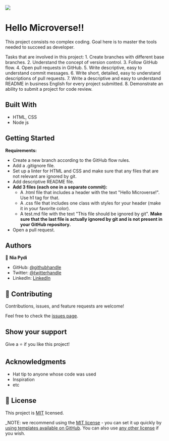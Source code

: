 ![](https://img.shields.io/badge/Microverse-blueviolet)

# Hello Microverse!!
This project consists no complex coding. Goal here is to master the tools needed to succeed as developer.

Tasks that are involved in this project:
	1. Create branches with different base branches.
	2. Understand the concept of version control.
	3. Follow GitHub flow.
	4. Open pull requests in GitHub.
	5. Write descriptive, easy to understand commit messages.
	6. Write short, detailed, easy to understand descriptions of pull requests.
	7. Write a descriptive and easy to understand README in business English for every project submitted.
	8. Demonstrate an ability to submit a project for code review.

## Built With
- HTML, CSS
- Node js 
<!-- ## Live Demo (if available)

[Live Demo Link](https://livedemo.com) -->

## Getting Started
**Requirements:**
- Create a new branch according to the GitHub flow rules.
- Add a .gitignore file.
- Set up a linter for HTML and CSS and make sure that any files that are not relevant are ignored by git.
- Add descriptive README file.
- **Add 3 files (each one in a separate commit):**
	- A .html file that includes a header with the text "Hello Microverse!". Use h1 tag for that.
	- A .css file that includes one class with styles for your header (make it in your favorite color).
	- A test.md file with the text "This file should be ignored by git".
**Make sure that the last file is actually ignored by git and is not present in your GitHub repository.**
- Open a pull request.

## Authors
👤 **Nia Pydi**

- GitHub: [@githubhandle](https://github.com/npydi)
- Twitter: [@twitterhandle](https://twitter.com/NiaPydi)
- LinkedIn: [LinkedIn](https://linkedin.com/in/nia-npydi7234)

## 🤝 Contributing

Contributions, issues, and feature requests are welcome!

Feel free to check the [issues page](../../issues/).

## Show your support

Give a ⭐️ if you like this project!

## Acknowledgments

- Hat tip to anyone whose code was used
- Inspiration
- etc

## 📝 License

This project is [MIT](./LICENSE) licensed.

_NOTE: we recommend using the [MIT license](https://choosealicense.com/licenses/mit/) - you can set it up quickly by [using templates available on GitHub](https://docs.github.com/en/communities/setting-up-your-project-for-healthy-contributions/adding-a-license-to-a-repository). You can also use [any other license](https://choosealicense.com/licenses/) if you wish.